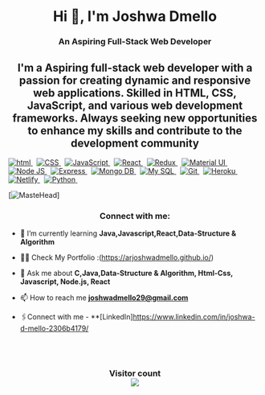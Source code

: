 <h1 align="center">Hi 👋, I'm Joshwa Dmello</h1>
<h3 align="center">An Aspiring Full-Stack Web Developer</h3>
<h3><h2 align="center">I'm a Aspiring full-stack web developer with a passion for creating dynamic and responsive web applications. Skilled in HTML, CSS, JavaScript, and various web development frameworks. Always seeking new opportunities to enhance my skills and contribute to the development community</h2></h3>


<p>

<a href="#"> <img src="https://img.shields.io/badge/HTML-orange?style=for-the-badge&labelColor=black&logo=html5&logoColor=orange" alt="html"/> </a> &nbsp;
<a href="#"> <img src="https://img.shields.io/badge/CSS-blue?style=for-the-badge&labelColor=black&logo=css3&logoColor=blue" alt="CSS"/> </a> &nbsp;
<a href="#"> <img src="https://img.shields.io/badge/-Javascript-F0DB4F?style=for-the-badge&labelColor=black&logo=javascript&logoColor=F0DB4F" alt="JavaScript"/> </a> &nbsp;
<a href="#"> <img src="https://img.shields.io/badge/-React-61DBFB?style=for-the-badge&labelColor=black&logo=react&logoColor=61DBFB" alt="React"/> </a> &nbsp;
<a href="#"> <img src="https://img.shields.io/badge/-Redux-007acc?style=for-the-badge&labelColor=black&logo=redux&logoColor=007acc" alt="Redux"/> </a> &nbsp;
<a href="#"> <img src="https://img.shields.io/badge/Material--UI-0081CB?style=for-the-badge&logo=material-ui&logoColor=white" alt="Material UI"/> </a> &nbsp;
<a href="#"> <img src="https://img.shields.io/badge/-Nodejs-609857?style=for-the-badge&labelColor=black&logo=node.js&logoColor=609857" alt="Node JS"/> </a> &nbsp;
<a href="#"> <img src="https://img.shields.io/badge/-Express.js-000000?style=for-the-badge&labelColor=black&logo=express&logoColor=2361DAFB" alt="Express"/> </a> &nbsp;
<a href="#"> <img src="https://img.shields.io/badge/-MongoDB-4EA94B?style=for-the-badge&labelColor=black&logo=mongoDB&logoColor=white" alt="Mongo DB"/> </a> &nbsp;
<a href="#"> <img src="https://img.shields.io/badge/mysql-%2300f.svg?style=for-the-badge&labelColor=black&logo=mysql&logoColor=white" alt="My SQL"/> </a> &nbsp;
<a href="#"> <img src="https://img.shields.io/badge/Git-F05032?style=for-the-badge&labelColor=black&logo=git&logoColor=white" alt="Git"/> </a> &nbsp;
<a href="#"> <img src="https://img.shields.io/badge/Heroku-430098?style=for-the-badge&labelColor=black&logo=heroku&logoColor=white" alt="Heroku"/> </a> &nbsp;
<a href="#"> <img src="https://img.shields.io/badge/Netlify-00C7B7?style=for-the-badge&labelColor=black&logo=netlify&logoColor=white" alt="Netlify"/> </a> &nbsp;
<a href="#"> <img src="https://img.shields.io/badge/Python-14354C?style=for-the-badge&labelColor=black&logo=python&logoColor=white" alt="Python"/> </a> &nbsp;

</p>

[![MasteHead](https://camo.githubusercontent.com/2dcf1a73f7dcb84e53882d821de7b61d4362388b92e1f9d974563c489abeb342/68747470733a2f2f6d69726f2e6d656469756d2e636f6d2f6d61782f3730302f302a4647443642557a7a5a7331564a4c75592e676966)]
<br/>

<h3 align="center">Connect with me:</h3>

- 🌱 I’m currently learning **Java,Javascript,React,Data-Structure & Algorithm**

- 👨‍💻 Check  My Portfolio :(https://arjoshwadmello.github.io/)

- 💬 Ask me about **C,Java,Data-Structure & Algorithm, Html-Css, Javascript, Node.js, React**

- 📫 How to reach me **joshwadmello29@gmail.com**

- 🖇️Connect with me - **[LinkedIn]https://www.linkedin.com/in/joshwa-d-mello-2306b4179/

<div align="center" style="text-align:center">
<a>
</div>
<br/>
<br/>

<h3 align="center"> 
  Visitor count <br>
  <img src="https://profile-counter.glitch.me/ArjoshwaDmello/count.svg" />
</h3>